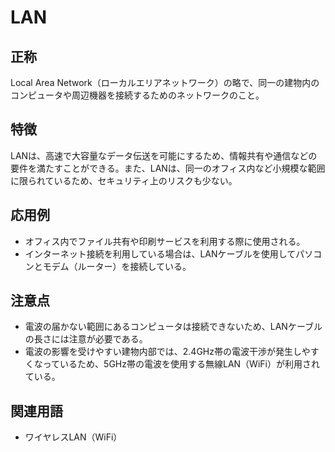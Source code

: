 

# LAN
## 正称
Local Area Network（ローカルエリアネットワーク）の略で、同一の建物内のコンピュータや周辺機器を接続するためのネットワークのこと。
## 特徴
LANは、高速で大容量なデータ伝送を可能にするため、情報共有や通信などの要件を満たすことができる。また、LANは、同一のオフィス内など小規模な範囲に限られているため、セキュリティ上のリスクも少ない。
## 応用例
- オフィス内でファイル共有や印刷サービスを利用する際に使用される。
- インターネット接続を利用している場合は、LANケーブルを使用してパソコンとモデム（ルーター）を接続している。
## 注意点
- 電波の届かない範囲にあるコンピュータは接続できないため、LANケーブルの長さには注意が必要である。
- 電波の影響を受けやすい建物内部では、2.4GHz帯の電波干渉が発生しやすくなっているため、5GHz帯の電波を使用する無線LAN（WiFi）が利用されている。
## 関連用語
- ワイヤレスLAN（WiFi）